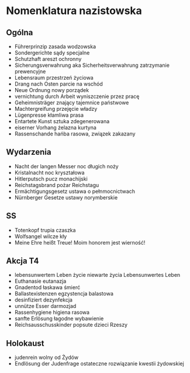 # Nomenklatura nazistowska

## Ogólna

- Führerprinzip zasada wodzowska
- Sondergerichte sądy specjalne
- Schutzhaft areszt ochronny
- Sicherungsverwahrung aka Sicherheitsverwahrung zatrzymanie prewencyjne
- Lebensraum przestrzeń życiowa
- Drang nach Osten parcie na wschód
- Neue Ordnung nowy porządek
- vernichtung durch Arbeit wyniszczenie przez pracę
- Geheimnisträger znający tajemnice państwowe
- Machtergreifung przejęcie władzy
- Lügenpresse kłamliwa prasa
- Entartete Kunst sztuka zdegenerowana
- eiserner Vorhang żelazna kurtyna
- Rassenschande hańba rasowa, związek zakazany

## Wydarzenia

- Nacht der langen Messer noc długich noży
- Kristalnacht noc kryształowa
- Hitlerputsch pucz monachijski
- Reichstagsbrand pożar Reichstagu
- Ermächtigungsgesetz ustawa o pełnmocnictwach
- Nürnberger Gesetze ustawy norymberskie

## SS

- Totenkopf trupia czaszka
- Wolfsangel wilcze kły
- Meine Ehre heißt Treue! Moim honorem jest wierność!

## Akcja T4

- lebensunwertem Leben życie niewarte życia Lebensunwertes Leben
- Euthanasie eutanazja
- Gnadentod łaskawa śmierć
- Ballastexistenzen egzystencja balastowa
- desinfiziert dezynfekcja
- unnütze Esser darmozjad
- Rassenhygiene higiena rasowa
- sanfte Erlösung łagodne wybawienie
- Reichsausschusskinder popsute dzieci Rzeszy

## Holokaust

- judenrein wolny od Żydów
- Endlösung der Judenfrage ostateczne rozwiązanie kwestii żydowskiej
